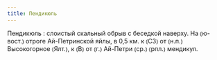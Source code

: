 ```yaml
---
title: Пендикюль
---
```


Пендикюль
: слоистый скальный обрыв с беседкой наверху. На ⦅ю-вост.⦆ отроге Ай-Петринской яйлы, в 0,5 км. к ⦅СЗ⦆ от ⦅н.п.⦆ Высокогорное ⦅Ялт.⦆, к ⦅В⦆ от ⦅г.⦆ Ай-Петри ⦅ср.⦆ ⦅рпл.⦆ мендикул.
